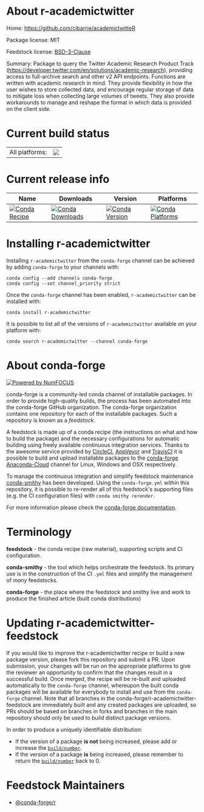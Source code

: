 About r-academictwitter
=======================

Home: https://github.com/cjbarrie/academictwitteR

Package license: MIT

Feedstock license: [BSD-3-Clause](https://github.com/conda-forge/r-academictwitter-feedstock/blob/master/LICENSE.txt)

Summary: Package to query the Twitter Academic Research Product Track (<https://developer.twitter.com/en/solutions/academic-research>), providing access to full-archive search and other v2 API endpoints. Functions are written with academic research in mind. They provide flexibility in how the user wishes to store collected data, and encourage regular storage of data to mitigate loss when collecting large volumes of tweets. They also provide workarounds to manage and reshape the format in which data is provided on the client side.

Current build status
====================


<table><tr><td>All platforms:</td>
    <td>
      <a href="https://dev.azure.com/conda-forge/feedstock-builds/_build/latest?definitionId=12691&branchName=master">
        <img src="https://dev.azure.com/conda-forge/feedstock-builds/_apis/build/status/r-academictwitter-feedstock?branchName=master">
      </a>
    </td>
  </tr>
</table>

Current release info
====================

| Name | Downloads | Version | Platforms |
| --- | --- | --- | --- |
| [![Conda Recipe](https://img.shields.io/badge/recipe-r--academictwitter-green.svg)](https://anaconda.org/conda-forge/r-academictwitter) | [![Conda Downloads](https://img.shields.io/conda/dn/conda-forge/r-academictwitter.svg)](https://anaconda.org/conda-forge/r-academictwitter) | [![Conda Version](https://img.shields.io/conda/vn/conda-forge/r-academictwitter.svg)](https://anaconda.org/conda-forge/r-academictwitter) | [![Conda Platforms](https://img.shields.io/conda/pn/conda-forge/r-academictwitter.svg)](https://anaconda.org/conda-forge/r-academictwitter) |

Installing r-academictwitter
============================

Installing `r-academictwitter` from the `conda-forge` channel can be achieved by adding `conda-forge` to your channels with:

```
conda config --add channels conda-forge
conda config --set channel_priority strict
```

Once the `conda-forge` channel has been enabled, `r-academictwitter` can be installed with:

```
conda install r-academictwitter
```

It is possible to list all of the versions of `r-academictwitter` available on your platform with:

```
conda search r-academictwitter --channel conda-forge
```


About conda-forge
=================

[![Powered by NumFOCUS](https://img.shields.io/badge/powered%20by-NumFOCUS-orange.svg?style=flat&colorA=E1523D&colorB=007D8A)](http://numfocus.org)

conda-forge is a community-led conda channel of installable packages.
In order to provide high-quality builds, the process has been automated into the
conda-forge GitHub organization. The conda-forge organization contains one repository
for each of the installable packages. Such a repository is known as a *feedstock*.

A feedstock is made up of a conda recipe (the instructions on what and how to build
the package) and the necessary configurations for automatic building using freely
available continuous integration services. Thanks to the awesome service provided by
[CircleCI](https://circleci.com/), [AppVeyor](https://www.appveyor.com/)
and [TravisCI](https://travis-ci.com/) it is possible to build and upload installable
packages to the [conda-forge](https://anaconda.org/conda-forge)
[Anaconda-Cloud](https://anaconda.org/) channel for Linux, Windows and OSX respectively.

To manage the continuous integration and simplify feedstock maintenance
[conda-smithy](https://github.com/conda-forge/conda-smithy) has been developed.
Using the ``conda-forge.yml`` within this repository, it is possible to re-render all of
this feedstock's supporting files (e.g. the CI configuration files) with ``conda smithy rerender``.

For more information please check the [conda-forge documentation](https://conda-forge.org/docs/).

Terminology
===========

**feedstock** - the conda recipe (raw material), supporting scripts and CI configuration.

**conda-smithy** - the tool which helps orchestrate the feedstock.
                   Its primary use is in the construction of the CI ``.yml`` files
                   and simplify the management of *many* feedstocks.

**conda-forge** - the place where the feedstock and smithy live and work to
                  produce the finished article (built conda distributions)


Updating r-academictwitter-feedstock
====================================

If you would like to improve the r-academictwitter recipe or build a new
package version, please fork this repository and submit a PR. Upon submission,
your changes will be run on the appropriate platforms to give the reviewer an
opportunity to confirm that the changes result in a successful build. Once
merged, the recipe will be re-built and uploaded automatically to the
`conda-forge` channel, whereupon the built conda packages will be available for
everybody to install and use from the `conda-forge` channel.
Note that all branches in the conda-forge/r-academictwitter-feedstock are
immediately built and any created packages are uploaded, so PRs should be based
on branches in forks and branches in the main repository should only be used to
build distinct package versions.

In order to produce a uniquely identifiable distribution:
 * If the version of a package **is not** being increased, please add or increase
   the [``build/number``](https://docs.conda.io/projects/conda-build/en/latest/resources/define-metadata.html#build-number-and-string).
 * If the version of a package **is** being increased, please remember to return
   the [``build/number``](https://docs.conda.io/projects/conda-build/en/latest/resources/define-metadata.html#build-number-and-string)
   back to 0.

Feedstock Maintainers
=====================

* [@conda-forge/r](https://github.com/conda-forge/r/)

